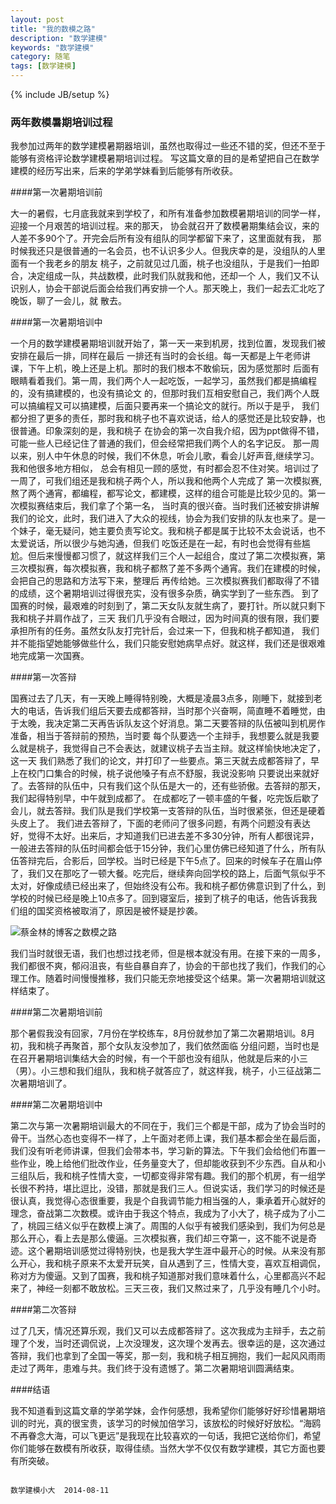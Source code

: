 ```yaml
---
layout: post
title: "我的数模之路"
description: "数学建模"
keywords: "数学建模"
category: 随笔
tags: [数学建模]
---
```

{% include JB/setup %}

### ﻿两年数模暑期培训过程

我参加过两年的数学建模暑期器培训，虽然也取得过一些还不错的奖，但还不至于能够有资格评论数学建模暑期培训过程。
写这篇文章的目的是希望把自己在数学建模的经历写出来，后来的学弟学妹看到后能够有所收获。

<!-- more -->

####第一次暑期培训前
	
大一的暑假，七月底我就来到学校了，和所有准备参加数模暑期培训的同学一样，迎接一个月艰苦的培训过程。来的那天，
协会就召开了数模暑期集结会议，来的人差不多90个了。开完会后所有没有组队的同学都留下来了，这里面就有我，
那时候我还只是很普通的一名会员，也不认识多少人。但我庆幸的是，没组队的人里面有一个我老乡的朋友
桃子，之前就见过几面，桃子也没组队，于是我们一拍即合，决定组成一队，共战数模，此时我们队就我和他，还却一个
人，我们又不认识别人，协会干部说后面会给我们再安排一个人。那天晚上，我们一起去汇北吃了晚饭，聊了一会儿，就
散去。

####第一次暑期培训中

一个月的数学建模暑期培训就开始了，第一天一来到机房，找到位置，发现我们被安排在最后一排，同样在最后
一排还有当时的会长组。每一天都是上午老师讲课，下午上机，晚上还是上机。那时的我们根本不敢偷玩，因为感觉那时
后面有眼睛看着我们。第一周，我们两个人一起吃饭，一起学习，虽然我们都是搞编程的，没有搞建模的，也没有搞论文
的，但那时我们互相安慰自己，我们两个人既可以搞编程又可以搞建模，后面只要再来一个搞论文的就行。所以于是乎，
我们都分担了更多的责任，那时我和桃子也不喜欢说话，给人的感觉还是比较安静，也很普通。印象深刻的是，我和桃子
在协会的第一次自我介绍，因为ppt做得不错，可能一些人已经记住了普通的我们，但会经常把我们两个人的名字记反。
那一周以来，别人中午休息的时候，我们不休息，听会儿歌，看会儿好声音,继续学习。我和他很多地方相似，
总会有相见一顾的感觉，有时都会忍不住对笑。培训过了一周了，可我们组还是我和桃子两个人，所以我和他两个人完成了
第一次模拟赛,熬了两个通宵，都编程，都写论文，都建模，这样的组合可能是比较少见的。第一次模拟赛结束后，我们拿了个第一名，
当时真的很兴奋。当时我们还被安排讲解我们的论文，此时，我们进入了大众的视线，协会为我们安排的队友也来了。是一
个妹子，毫无疑问，她主要负责写论文。我和桃子都是属于比较不太会说话，也不太爱说话，所以很少与她沟通，但我们
吃饭还是在一起，有时也会觉得有些尴尬。但后来慢慢都习惯了，就这样我们三个人一起组合，度过了第二次模拟赛，第
三次模拟赛，每次模拟赛，我和桃子都熬了差不多两个通宵。我们在建模的时候，会把自己的思路和方法写下来，整理后
再传给她。三次模拟赛我们都取得了不错的成绩，这个暑期培训过得很充实，没有很多杂质，确实学到了一些东西。
到了国赛的时候，最艰难的时刻到了，第二天女队友就生病了，要打针。所以就只剩下我和桃子并肩作战了，三天
我们几乎没有合眼过，因为时间真的很有限，我们要承担所有的任务。虽然女队友打完针后，会过来一下，但我和桃子都知道，
我们并不能指望她能够做些什么，我们只能安慰她病早点好。就这样，我们还是很艰难地完成第一次国赛。

####第一次答辩

国赛过去了几天，有一天晚上睡得特别晚，大概是凌晨3点多，刚睡下，就接到老大的电话，告诉我们组后天要去成都答辩，当时那个兴奋啊，简直睡不着睡觉，由于太晚，我决定第二天再告诉队友这个好消息。第二天要答辩的队伍被叫到机房作准备，相当于答辩前的预热，当时要
每个队要选一个主辩手，我想要么就是我要么就是桃子，我觉得自己不会表达，就建议桃子去当主辩。就这样愉快地决定了，这一天
我们熟悉了我们的论文，并打印了一些要点。第三天就去成都答辩了，早上在校门口集合的时候，桃子说他嗓子有点不舒服，我说没影响
只要说出来就好了。去答辩的队伍中，只有我们这个队伍是大一的，还有些骄傲。去答辩的那天，我们起得特别早，中午就到成都了。
在成都吃了一顿丰盛的午餐，吃完饭后歇了会儿，就去答辩。我们队是我们学校第一支答辩的队伍，当时很紧张，但还是硬着头皮上了。
我们进去答辩了，下面的老师问了很多问题，有两个问题没有表达好，觉得不太好。出来后，才知道我们已进去差不多30分钟，所有人都很诧异，一般进去答辩的队伍时间都会低于15分钟，我们心里仿佛已经知道了什么，所有队伍答辩完后，合影后，回学校。当时已经是下午5点了。回来的时候车子在眉山停了，我们又在那吃了一顿大餐。吃完后，继续奔向回学校的路上，后面气氛似乎不太对，好像成绩已经出来了，但始终没有公布。我和桃子都仿佛意识到了什么，到学校的时候已经是晚上10点多了。回到寝室后，接到了桃子的电话，他告诉我我们组的国奖资格被取消了，原因是被怀疑是抄袭。

![蔡金林的博客之数模之路](/assets/images/shumo.png)

我们当时就很无语，我们也想过找老师，但是根本就没有用。在接下来的一周多，我们都很不爽，郁闷沮丧，有些自暴自弃了，协会的干部也找了我们，作我们的心理工作。随着时间慢慢推移，我们只能无奈地接受这个结果。第一次暑期培训就这样结束了。



####第二次暑期培训前

那个暑假我没有回家，7月份在学校练车，8月份就参加了第二次暑期培训。8月初，我和桃子再聚首，那个女队友没参加了，我们依然面临
分组问题，当时也是在召开暑期培训集结大会的时候，有一个干部也没有组队，他就是后来的小三（男）。小三想和我们组队，我和桃子就答应了，就这样我，桃子，小三征战第二次暑期培训了。

####第二次暑期培训中

第二次与第一次暑期培训最大的不同在于，我们三个都是干部，成为了协会当时的骨干。当然心态也变得不一样了，上午面对老师上课，我们基本都会坐在最后面，我们没有听老师讲课，但我们会带本书，学习新的算法。下午我们会给他们布置一些作业，晚上给他们批改作业，任务量变大了，但却能收获到不少东西。自从和小三组队后，我和桃子性情大变，一切都变得非常有趣。我们的那个机房，有一组学长很不矜持，堪比逗比，没错，那就是我们三人。但说实话，我们学习的时候还是很认真，我觉得心态很重要，我是个自我调节能力相当强的人，秉承着开心就好的理念，奋战第二次数模。或许由于我这个特点，我成为了小大了，桃子成为了小二了，桃园三结义似乎在数模上演了。周围的人似乎有被我们感染到，我们为何总是那么开心，看上去是那么傻逼。三次模拟赛，我们却三夺第一，这不能不说是奇迹。这个暑期培训感觉过得特别快，也是我大学生涯中最开心的时候。从来没有那么开心，我和桃子原来不太爱开玩笑，自从遇到了三，性情大变，喜欢互相调侃，称对方为傻逼。又到了国赛，我和桃子知道那对我们意味着什么，心里都高兴不起来了，神经一刻都不敢放松。三天三夜，我们又熬过来了，几乎没有睡几个小时。


####第二次答辩

过了几天，情况还算乐观，我们又可以去成都答辩了。这次我成为主辩手，去之前理了个发，当时还调侃说，上次没理发，这次理个发再去。很幸运的是，这次通过答辩，我们也拿到了全国一等奖，那一刻，我和桃子相互拥抱，我们一起风风雨雨走过了两年，患难与共。我们终于没有遗憾了。第二次暑期培训圆满结束。

####结语

我不知道看到这篇文章的学弟学妹，会作何感想，我希望你们能够好好珍惜暑期培训的时光，真的很宝贵，该学习的时候加倍学习，该放松的时候好好放松。“海鸥不再眷念大海，可以飞更远”是我现在比较喜欢的一句话，我把它送给你们，希望你们能够在数模有所收获，取得佳绩。当然大学不仅仅有数学建模，其它方面也要有所突破。


																			数学建模小大  2014-08-11
